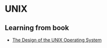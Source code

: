 # UNIX

## Learning from book
- [The Design of the UNIX Operating System](the_design_of_the_unix_operating_system.lux.md)